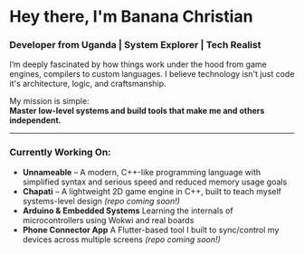 # Hey there, I'm Banana Christian

### Developer from Uganda | System Explorer | Tech Realist

I’m deeply fascinated by how things work under the hood from game engines, compilers to custom languages. I believe technology isn't just code it's architecture, logic, and craftsmanship.

My mission is simple:  
**Master low-level systems and build tools that make me and others independent.**

---

### Currently Working On:
- **Unnameable** – A modern, C++-like programming language with simplified syntax and serious speed and reduced memory usage goals
- **Chapati** – A lightweight 2D game engine in C++, built to teach myself systems-level design *(repo coming soon!)*
- **Arduino & Embedded Systems** Learning the internals of microcontrollers using Wokwi and real boards
- **Phone Connector App** A Flutter-based tool I built to sync/control my devices across multiple screens *(repo coming soon!)*
